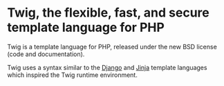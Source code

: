 Twig, the flexible, fast, and secure template language for PHP
==============================================================

Twig is a template language for PHP, released under the new BSD license (code
and documentation).

Twig uses a syntax similar to the [Django](http://docs.djangoproject.com/en/1.2/topics/templates/ "The Django Template Language") and [Jinja](http://jinja.pocoo.org/ "Jinja2 (The Python Template Engine)") template languages which
inspired the Twig runtime environment.
